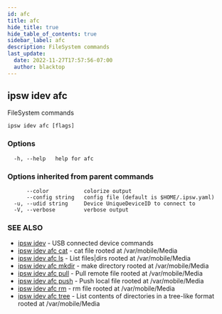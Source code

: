 ```yaml
---
id: afc
title: afc
hide_title: true
hide_table_of_contents: true
sidebar_label: afc
description: FileSystem commands
last_update:
  date: 2022-11-27T17:57:56-07:00
  author: blacktop
---
```

## ipsw idev afc

FileSystem commands

```
ipsw idev afc [flags]
```

### Options

```
  -h, --help   help for afc
```

### Options inherited from parent commands

```
      --color           colorize output
      --config string   config file (default is $HOME/.ipsw.yaml)
  -u, --udid string     Device UniqueDeviceID to connect to
  -V, --verbose         verbose output
```

### SEE ALSO

* [ipsw idev](/docs/cli/ipsw/idev)	 - USB connected device commands
* [ipsw idev afc cat](/docs/cli/ipsw/idev/afc/cat)	 - cat file rooted at /var/mobile/Media
* [ipsw idev afc ls](/docs/cli/ipsw/idev/afc/ls)	 - List files|dirs rooted at /var/mobile/Media
* [ipsw idev afc mkdir](/docs/cli/ipsw/idev/afc/mkdir)	 - make directory rooted at /var/mobile/Media
* [ipsw idev afc pull](/docs/cli/ipsw/idev/afc/pull)	 - Pull remote file rooted at /var/mobile/Media
* [ipsw idev afc push](/docs/cli/ipsw/idev/afc/push)	 - Push local file rooted at /var/mobile/Media
* [ipsw idev afc rm](/docs/cli/ipsw/idev/afc/rm)	 - rm file rooted at /var/mobile/Media
* [ipsw idev afc tree](/docs/cli/ipsw/idev/afc/tree)	 - List contents of directories in a tree-like format rooted at /var/mobile/Media

